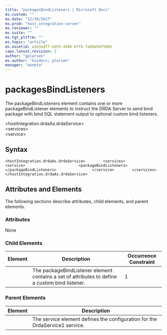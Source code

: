 ```yaml
---
title: "packagesBindListeners | Microsoft Docs"
ms.custom: ""
ms.date: "11/30/2017"
ms.prod: "host-integration-server"
ms.reviewer: ""
ms.suite: ""
ms.tgt_pltfrm: ""
ms.topic: "article"
ms.assetid: a3e3adff-b953-4946-b7fb-fab0e9d75085
caps.latest.revision: 2
author: "gplarsen"
ms.author: "hisdocs; plarsen"
manager: "anneta"
---
```

# packagesBindListeners
The packageBindListeners element contains one or more packageBindListener elements to instruct the DRDA Server to send bind package with bind SQL statement output to optional custom bind listeners.  

 \<hostIntegration.drdaAs.drdaService>  
\<services>  
\<service>  

## Syntax  

```  
<hostIntegration.drdaAs.drdaService>        <services>                <service>                        <packageBindListeners>                        </packageBindListeners>                </service>        </services></hostIntegration.drdaAs.drdaService>  
```  

## Attributes and Elements  
 The following sections describe attributes, child elements, and parent elements.  

### Attributes  
 None  

### Child Elements  

|Element|Description|Occurrence Constraint|  
|-------------|-----------------|---------------------------|  
||The packageBindListener element contains a set of attributes to define a custom bind listener.|1|  

### Parent Elements  

| Element |                                 Description                                 |
|---------|-----------------------------------------------------------------------------|
|         | The service element defines the configuration for the DrdaService1 service. |

